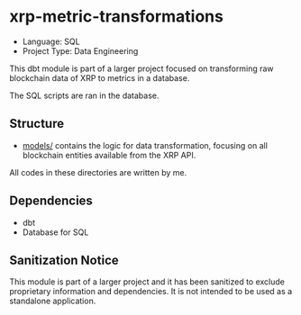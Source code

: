 # xrp-metric-transformations
- Language: SQL
- Project Type: Data Engineering

This dbt module is part of a larger project focused on transforming raw blockchain data of XRP to metrics in a database.

The SQL scripts are ran in the database.

## Structure
- [models/](./models/README.md) contains the logic for data transformation, focusing on all blockchain entities available from the XRP API.

All codes in these directories are written by me.

## Dependencies
- dbt
- Database for SQL

## Sanitization Notice
This module is part of a larger project and it has been sanitized to exclude proprietary information and dependencies. It is not intended to be used as a standalone application.